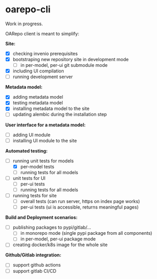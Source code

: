 # oarepo-cli

Work in progress.

OARepo client is meant to simplify:

**Site:**

* [x] checking invenio prerequisites
* [x] bootstraping new repository site in development mode
    * [ ] in per-model, per-ui git submodule mode
* [x] including UI compilation
* [ ] running development server

**Metadata model:**

* [x] adding metadata model
* [x] testing metadata model
* [x] installing metadata model to the site
* [ ] updating alembic during the installation step

**User interface for a metadata model:**

* [ ] adding UI module
* [ ] installing UI module to the site

**Automated testing:**

* [ ] running unit tests for models
    * [x] per-model tests
    * [ ] running tests for all models
* [ ] unit tests for UI
    * [ ] per-ui tests
    * [ ] running tests for all models
* [ ] running tests for site
    * [ ] overall tests (can run server, https on index page works)
    * [ ] per-ui tests (ui is accessible, returns meaningful pages)

**Build and Deployment scenarios:**

* [ ] publishing packages to pypi/gitlab/...
    * [ ] in monorepo mode (single pypi package from all components)
    * [ ] in per-model, per-ui package mode

* [ ] creating docker/k8s image for the whole site

**Github/Gitlab integration:**

* [ ] support github actions
* [ ] support gitlab CI/CD
